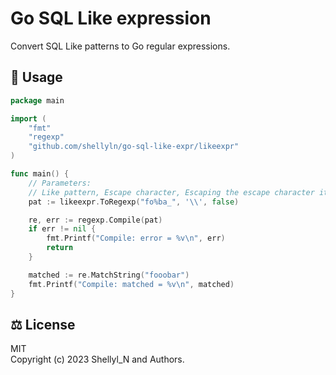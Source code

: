 # Go SQL Like expression
Convert SQL Like patterns to Go regular expressions.

## 🚀 Usage

```go
package main

import (
	"fmt"
    "regexp"
	"github.com/shellyln/go-sql-like-expr/likeexpr"
)

func main() {
    // Parameters:
    // Like pattern, Escape character, Escaping the escape character itself
    pat := likeexpr.ToRegexp("fo%ba_", '\\', false)

    re, err := regexp.Compile(pat)
    if err != nil {
        fmt.Printf("Compile: error = %v\n", err)
        return
    }

    matched := re.MatchString("fooobar")
    fmt.Printf("Compile: matched = %v\n", matched)
}
```

## ⚖️ License

MIT  
Copyright (c) 2023 Shellyl_N and Authors.
